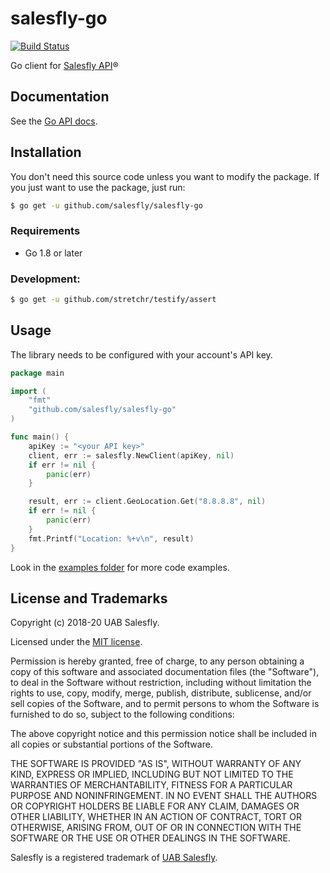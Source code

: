 # salesfly-go

[![Build Status](https://travis-ci.org/salesfly/salesfly-go.svg?branch=master)](https://travis-ci.org/salesfly/salesfly-go)

<!-- [![codecov](https://codecov.io/gh/salesfly/salesfly-go/branch/master/graph/badge.svg)](https://codecov.io/gh/salesfly/salesfly-go) -->

Go client for [Salesfly API](https://salesfly.com)&reg;

## Documentation

See the [Go API docs](https://docs.salesfly.com/go/).

## Installation

You don't need this source code unless you want to modify the package. If you just
want to use the package, just run:

```bash
$ go get -u github.com/salesfly/salesfly-go
```

### Requirements

- Go 1.8 or later

### Development:

```bash
$ go get -u github.com/stretchr/testify/assert
```

## Usage

The library needs to be configured with your account's API key.

```go
package main

import (
    "fmt"
    "github.com/salesfly/salesfly-go"
)

func main() {
    apiKey := "<your API key>"
    client, err := salesfly.NewClient(apiKey, nil)
    if err != nil {
        panic(err)
    }

    result, err := client.GeoLocation.Get("8.8.8.8", nil)
    if err != nil {
        panic(err)
    }
    fmt.Printf("Location: %+v\n", result)
}
```

Look in the [examples folder](./examples) for more code examples.

## License and Trademarks

Copyright (c) 2018-20 UAB Salesfly.

Licensed under the [MIT license](https://en.wikipedia.org/wiki/MIT_License).

Permission is hereby granted, free of charge, to any person obtaining a copy
of this software and associated documentation files (the "Software"), to deal
in the Software without restriction, including without limitation the rights
to use, copy, modify, merge, publish, distribute, sublicense, and/or sell
copies of the Software, and to permit persons to whom the Software is
furnished to do so, subject to the following conditions:

The above copyright notice and this permission notice shall be included in all
copies or substantial portions of the Software.

THE SOFTWARE IS PROVIDED "AS IS", WITHOUT WARRANTY OF ANY KIND, EXPRESS OR
IMPLIED, INCLUDING BUT NOT LIMITED TO THE WARRANTIES OF MERCHANTABILITY,
FITNESS FOR A PARTICULAR PURPOSE AND NONINFRINGEMENT. IN NO EVENT SHALL THE
AUTHORS OR COPYRIGHT HOLDERS BE LIABLE FOR ANY CLAIM, DAMAGES OR OTHER
LIABILITY, WHETHER IN AN ACTION OF CONTRACT, TORT OR OTHERWISE, ARISING FROM,
OUT OF OR IN CONNECTION WITH THE SOFTWARE OR THE USE OR OTHER DEALINGS IN THE
SOFTWARE.

Salesfly is a registered trademark of [UAB Salesfly](https://www.salesfly.com).
